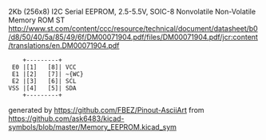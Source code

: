 2Kb (256x8) I2C Serial EEPROM, 2.5-5.5V, SOIC-8
Nonvolatile Non-Volatile Memory ROM ST
http://www.st.com/content/ccc/resource/technical/document/datasheet/b0/d8/50/40/5a/85/49/6f/DM00071904.pdf/files/DM00071904.pdf/jcr:content/translations/en.DM00071904.pdf


	    +---------+
	 E0 |[1]   [8]| VCC
	 E1 |[2]   [7]| ~{WC}
	 E2 |[3]   [6]| SCL
	VSS |[4]   [5]| SDA
	    +---------+


generated by https://github.com/FBEZ/Pinout-AsciiArt from https://github.com/ask6483/kicad-symbols/blob/master/Memory_EEPROM.kicad_sym
